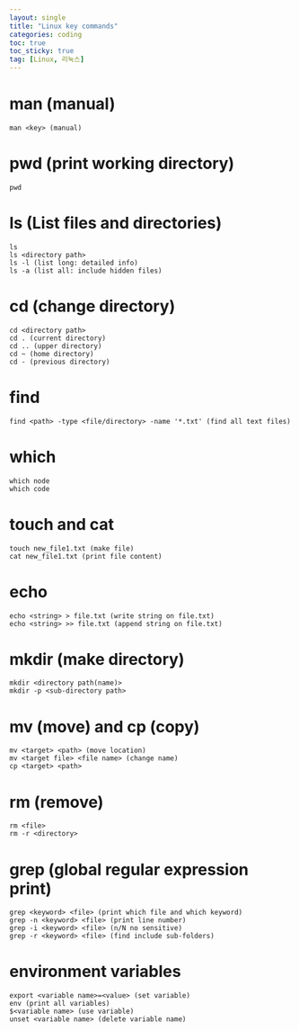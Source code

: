 ```yaml
---
layout: single
title: "Linux key commands"
categories: coding
toc: true
toc_sticky: true
tag: [Linux, 리눅스]
---
```


# man (manual)

```shell
man <key> (manual)
```

# pwd (print working directory)
```shell
pwd
```

# ls (List files and directories)
```shell
ls 
ls <directory path>
ls -l (list long: detailed info)
ls -a (list all: include hidden files)
```

# cd (change directory)
```shell
cd <directory path> 
cd . (current directory)
cd .. (upper directory)
cd ~ (home directory)
cd - (previous directory)
```

# find
```shell
find <path> -type <file/directory> -name '*.txt' (find all text files)
```

# which
```shell
which node
which code
```
# touch and cat
```shell
touch new_file1.txt (make file)
cat new_file1.txt (print file content)
```

# echo
```shell
echo <string> > file.txt (write string on file.txt)
echo <string> >> file.txt (append string on file.txt)
```

# mkdir (make directory)
```shell
mkdir <directory path(name)>
mkdir -p <sub-directory path>
```

# mv (move) and cp (copy)
```shell
mv <target> <path> (move location)
mv <target file> <file name> (change name)
cp <target> <path>
```

# rm (remove)
```shell
rm <file>
rm -r <directory>
```

# grep (global regular expression print)
```shell
grep <keyword> <file> (print which file and which keyword)
grep -n <keyword> <file> (print line number)
grep -i <keyword> <file> (n/N no sensitive)
grep -r <keyword> <file> (find include sub-folders)
```

# environment variables
```shell
export <variable name>=<value> (set variable)
env (print all variables)
$<variable name> (use variable)
unset <variable name> (delete variable name)
```
